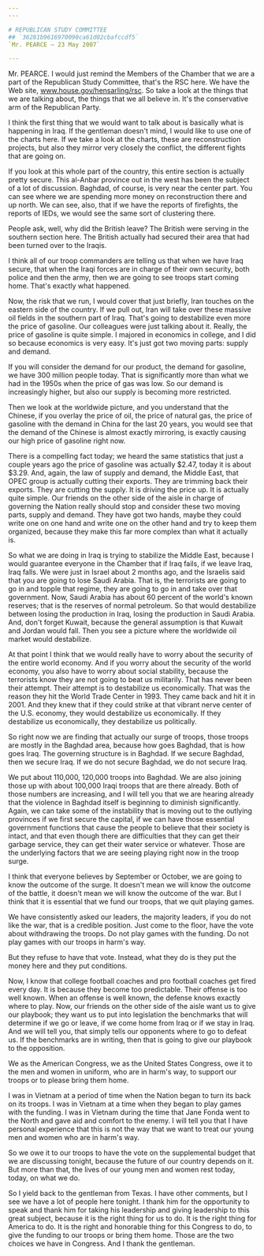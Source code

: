 ```yaml
---
---

# REPUBLICAN STUDY COMMITTEE
## `36281b9616970090ca61d02cbafccdf5`
`Mr. PEARCE — 23 May 2007`

---
```



Mr. PEARCE. I would just remind the Members of the Chamber that we 
are a part of the Republican Study Committee, that's the RSC here. We 
have the Web site, www.house.gov/hensarling/rsc. So take a look at the 
things that we are talking about, the things that we all believe in. 
It's the conservative arm of the Republican Party.

I think the first thing that we would want to talk about is basically 
what is happening in Iraq. If the gentleman doesn't mind, I would like 
to use one of the charts here. If we take a look at the charts, these 
are reconstruction projects, but also they mirror very closely the 
conflict, the different fights that are going on.

If you look at this whole part of the country, this entire section is 
actually pretty secure. This al-Anbar province out in the west has been 
the subject of a lot of discussion. Baghdad, of course, is very near 
the center part. You can see where we are spending more money on 
reconstruction there and up north. We can see, also, that if we have 
the reports of firefights, the reports of IEDs, we would see the same 
sort of clustering there.

People ask, well, why did the British leave? The British were serving 
in the southern section here. The British actually had secured their 
area that had been turned over to the Iraqis.

I think all of our troop commanders are telling us that when we have 
Iraq secure, that when the Iraqi forces are in charge of their own 
security, both police and then the army, then we are going to see 
troops start coming home. That's exactly what happened.

Now, the risk that we run, I would cover that just briefly, Iran 
touches on the eastern side of the country. If we pull out, Iran will 
take over these massive oil fields in the southern part of Iraq. That's 
going to destabilize even more the price of gasoline. Our colleagues 
were just talking about it. Really, the price of gasoline is quite 
simple. I majored in economics in college, and I did so because 
economics is very easy. It's just got two moving parts: supply and 
demand.



If you will consider the demand for our product, the demand for 
gasoline, we have 300 million people today. That is significantly more 
than what we had in the 1950s when the price of gas was low. So our 
demand is increasingly higher, but also our supply is becoming more 
restricted.

Then we look at the worldwide picture, and you understand that the 
Chinese, if you overlay the price of oil, the price of natural gas, the 
price of gasoline with the demand in China for the last 20 years, you 
would see that the demand of the Chinese is almost exactly mirroring, 
is exactly causing our high price of gasoline right now.

There is a compelling fact today; we heard the same statistics that 
just a couple years ago the price of gasoline was actually $2.47, today 
it is about $3.29. And, again, the law of supply and demand, the Middle 
East, that OPEC group is actually cutting their exports. They are 
trimming back their exports. They are cutting the supply. It is driving 
the price up. It is actually quite simple. Our friends on the other 
side of the aisle in charge of governing the Nation really should stop 
and consider these two moving parts, supply and demand. They have got 
two hands, maybe they could write one on one hand and write one on the 
other hand and try to keep them organized, because they make this far 
more complex than what it actually is.

So what we are doing in Iraq is trying to stabilize the Middle East, 
because I would guarantee everyone in the Chamber that if Iraq fails, 
if we leave Iraq, Iraq falls. We were just in Israel about 2 months 
ago, and the Israelis said that you are going to lose Saudi Arabia. 
That is, the terrorists are going to go in and topple that regime, they 
are going to go in and take over that government. Now, Saudi Arabia has 
about 60 percent of the world's known reserves; that is the reserves of 
normal petroleum. So that would destabilize between losing the 
production in Iraq, losing the production in Saudi Arabia. And, don't 
forget Kuwait, because the general assumption is that Kuwait and Jordan 
would fall. Then you see a picture where the worldwide oil market would 
destabilize.

At that point I think that we would really have to worry about the 
security of the entire world economy. And if you worry about the 
security of the world economy, you also have to worry about social 
stability, because the terrorists know they are not going to beat us 
militarily. That has never been their attempt. Their attempt is to 
destabilize us economically. That was the reason they hit the World 
Trade Center in 1993. They came back and hit it in 2001. And they knew 
that if they could strike at that vibrant nerve center of the U.S. 
economy, they would destabilize us economically. If they destabilize us 
economically, they destabilize us politically.

So right now we are finding that actually our surge of troops, those 
troops are mostly in the Baghdad area, because how goes Baghdad, that 
is how goes Iraq. The governing structure is in Baghdad. If we secure 
Baghdad, then we secure Iraq. If we do not secure Baghdad, we do not 
secure Iraq.

We put about 110,000, 120,000 troops into Baghdad. We are also 
joining those up with about 100,000 Iraqi troops that are there 
already. Both of those numbers are increasing, and I will tell you that 
we are hearing already that the violence in Baghdad itself is beginning 
to diminish significantly. Again, we can take some of the instability 
that is moving out to the outlying provinces if we first secure the 
capital, if we can have those essential government functions that cause 
the people to believe that their society is intact, and that even 
though there are difficulties that they can get their garbage service, 
they can get their water service or whatever. Those are the underlying 
factors that we are seeing playing right now in the troop surge.

I think that everyone believes by September or October, we are going 
to know the outcome of the surge. It doesn't mean we will know the 
outcome of the battle, it doesn't mean we will know the outcome of the 
war. But I think that it is essential that we fund our troops, that we 
quit playing games.

We have consistently asked our leaders, the majority leaders, if you 
do not like the war, that is a credible position. Just come to the 
floor, have the vote about withdrawing the troops. Do not play games 
with the funding. Do not play games with our troops in harm's way.



But they refuse to have that vote. Instead, what they do is they put 
the money here and they put conditions.

Now, I know that college football coaches and pro football coaches 
get fired every day. It is because they become too predictable. Their 
offense is too well known. When an offense is well known, the defense 
knows exactly where to play. Now, our friends on the other side of the 
aisle want us to give our playbook; they want us to put into 
legislation the benchmarks that will determine if we go or leave, if we 
come home from Iraq or if we stay in Iraq. And we will tell you, that 
simply tells our opponents where to go to defeat us. If the benchmarks 
are in writing, then that is going to give our playbook to the 
opposition.

We as the American Congress, we as the United States Congress, owe it 
to the men and women in uniform, who are in harm's way, to support our 
troops or to please bring them home.

I was in Vietnam at a period of time when the Nation began to turn 
its back on its troops. I was in Vietnam at a time when they began to 
play games with the funding. I was in Vietnam during the time that Jane 
Fonda went to the North and gave aid and comfort to the enemy. I will 
tell you that I have personal experience that this is not the way that 
we want to treat our young men and women who are in harm's way.

So we owe it to our troops to have the vote on the supplemental 
budget that we are discussing tonight, because the future of our 
country depends on it. But more than that, the lives of our young men 
and women rest today, today, on what we do.

So I yield back to the gentleman from Texas. I have other comments, 
but I see we have a lot of people here tonight. I thank him for the 
opportunity to speak and thank him for taking his leadership and giving 
leadership to this great subject, because it is the right thing for us 
to do. It is the right thing for America to do. It is the right and 
honorable thing for this Congress to do, to give the funding to our 
troops or bring them home. Those are the two choices we have in 
Congress. And I thank the gentleman.